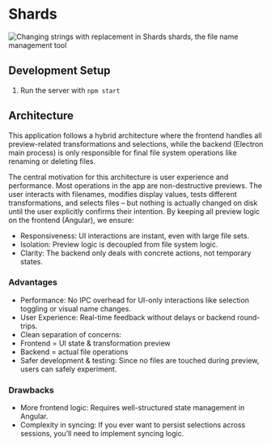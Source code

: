 # Shards
![Changing strings with replacement in Shards](https://github.com/user-attachments/assets/8b258860-febe-4bfb-be5d-f51916521753)
shards, the file name management tool

## Development Setup

1. Run the server with `npm start`

## Architecture

This application follows a hybrid architecture where the frontend handles all preview-related transformations and selections, while the backend (Electron main process) is only responsible for final file system operations like renaming or deleting files.

The central motivation for this architecture is user experience and performance. Most operations in the app are non-destructive previews. The user interacts with filenames, modifies display values, tests different transformations, and selects files – but nothing is actually changed on disk until the user explicitly confirms their intention.
By keeping all preview logic on the frontend (Angular), we ensure:
- Responsiveness: UI interactions are instant, even with large file sets.
- Isolation: Preview logic is decoupled from file system logic.
- Clarity: The backend only deals with concrete actions, not temporary states.

### Advantages
- Performance: No IPC overhead for UI-only interactions like selection toggling or visual name changes.
- User Experience: Real-time feedback without delays or backend round-trips.
- Clean separation of concerns:
- Frontend = UI state & transformation preview
- Backend = actual file operations
- Safer development & testing: Since no files are touched during preview, users can safely experiment.

### Drawbacks
- More frontend logic: Requires well-structured state management in Angular.
- Complexity in syncing: If you ever want to persist selections across sessions, you’ll need to implement syncing logic.
